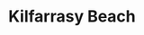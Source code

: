 ---
title: "Kilfarrasy Beach"
address: "Kilfarrasy Beach, Kilfarrasy, Tramore, Waterford"
tel: "NOVAL"
county: "Waterford"
category: "Beaches"
type: "Content"
lat: "52.13901138305664"
lng: "-7.234177589416504"
---